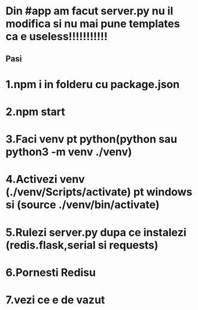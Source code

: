 # Din #app am facut server.py nu il modifica si nu mai pune templates ca e useless!!!!!!!!!!!

## Pasi

# 1.npm i in folderu cu package.json
# 2.npm start 
# 3.Faci venv pt python(python sau python3 -m venv ./venv) 
# 4.Activezi venv (./venv/Scripts/activate) pt windows si (source ./venv/bin/activate)
# 5.Rulezi server.py dupa ce instalezi (redis.flask,serial si requests)
# 6.Pornesti Redisu 
# 7.vezi ce e de vazut